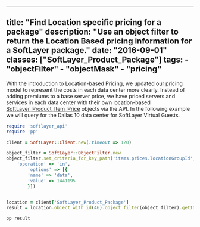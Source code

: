 
---
title: "Find Location specific pricing for a package"
description: "Use an object filter to return the Location Based pricing information for a SoftLayer package."
date: "2016-09-01"
classes: ["SoftLayer_Product_Package"]
tags:
    - "objectFilter"
    - "objectMask"
    - "pricing"
---

With the introduction to Location-based Pricing, we updated our pricing model to represent the costs in each data center more clearly. Instead of adding premiums to a base server price, we have priced servers and services in each data center with their own location-based [SoftLayer_Product_Item_Price](http://sldn.softlayer.com/reference/services/SoftLayer_Product_Item_Price) objects via the API. In the following example we will query for the Dallas 10 data center for SoftLayer Virtual Guests. 

```ruby
require 'softlayer_api'
require 'pp'

client = SoftLayer::Client.new(:timeout => 120)

object_filter = SoftLayer::ObjectFilter.new
object_filter.set_criteria_for_key_path('items.prices.locationGroupId',
	'operation' => 'in',
        'options' => [{
        'name' => 'data',
        'value' => 1441195
        }])


location = client['SoftLayer_Product_Package']
result = location.object_with_id(46).object_filter(object_filter).getItems

pp result
```

